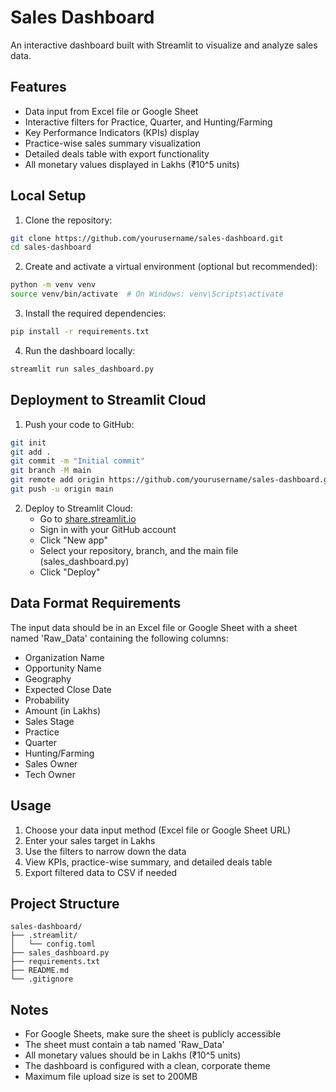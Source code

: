 # Sales Dashboard

An interactive dashboard built with Streamlit to visualize and analyze sales data.

## Features

- Data input from Excel file or Google Sheet
- Interactive filters for Practice, Quarter, and Hunting/Farming
- Key Performance Indicators (KPIs) display
- Practice-wise sales summary visualization
- Detailed deals table with export functionality
- All monetary values displayed in Lakhs (₹10^5 units)

## Local Setup

1. Clone the repository:
```bash
git clone https://github.com/yourusername/sales-dashboard.git
cd sales-dashboard
```

2. Create and activate a virtual environment (optional but recommended):
```bash
python -m venv venv
source venv/bin/activate  # On Windows: venv\Scripts\activate
```

3. Install the required dependencies:
```bash
pip install -r requirements.txt
```

4. Run the dashboard locally:
```bash
streamlit run sales_dashboard.py
```

## Deployment to Streamlit Cloud

1. Push your code to GitHub:
```bash
git init
git add .
git commit -m "Initial commit"
git branch -M main
git remote add origin https://github.com/yourusername/sales-dashboard.git
git push -u origin main
```

2. Deploy to Streamlit Cloud:
   - Go to [share.streamlit.io](https://share.streamlit.io/)
   - Sign in with your GitHub account
   - Click "New app"
   - Select your repository, branch, and the main file (sales_dashboard.py)
   - Click "Deploy"

## Data Format Requirements

The input data should be in an Excel file or Google Sheet with a sheet named 'Raw_Data' containing the following columns:

- Organization Name
- Opportunity Name
- Geography
- Expected Close Date
- Probability
- Amount (in Lakhs)
- Sales Stage
- Practice
- Quarter
- Hunting/Farming
- Sales Owner
- Tech Owner

## Usage

1. Choose your data input method (Excel file or Google Sheet URL)
2. Enter your sales target in Lakhs
3. Use the filters to narrow down the data
4. View KPIs, practice-wise summary, and detailed deals table
5. Export filtered data to CSV if needed

## Project Structure

```
sales-dashboard/
├── .streamlit/
│   └── config.toml
├── sales_dashboard.py
├── requirements.txt
├── README.md
└── .gitignore
```

## Notes

- For Google Sheets, make sure the sheet is publicly accessible
- The sheet must contain a tab named 'Raw_Data'
- All monetary values should be in Lakhs (₹10^5 units)
- The dashboard is configured with a clean, corporate theme
- Maximum file upload size is set to 200MB 